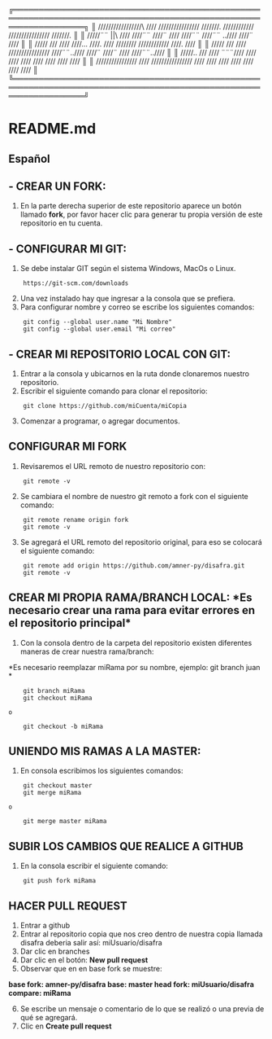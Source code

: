╔══════════════════════════════════════════════════════════════════════════════════════════════════════════════════╗
║ /////////////////\     ////   ////////////////       ///////.    ////////////   ////////////////       ///////.  ║
║   /////¨¨       ||\    ////   ////¨¨                ////¨ ////   ////¨¨         ////¨¨   ..////       ////¨ //// ║
║    /////        ///    ////   ////...              ////.  ////   ////////       ////////////         ////.  //// ║
║     /////      ///     ////   ////////////////    ////¨¨..////   ////¨          ////¨    ////       ////¨¨..//// ║
║    /////..    ///      ////            ¨¨¨////   ////     ////   ////           ////      ////     ////     //// ║
║ ////////////////       ////   ////////////////  ////      ////   ////           ////        ////  ////      //// ║
╚══════════════════════════════════════════════════════════════════════════════════════════════════════════════════╝

# README.md

## Español

## - CREAR UN FORK:

1. En la parte derecha superior de este repositorio aparece un botón llamado **fork**, por favor hacer clic para generar tu propia
 versión de este repositorio en tu cuenta.

## - CONFIGURAR MI GIT:

1. Se debe instalar GIT según el sistema Windows, MacOs o Linux.
```
	https://git-scm.com/downloads
```
2. Una vez instalado hay que ingresar a la consola que se prefiera.
3. Para configurar nombre y correo se escribe los siguientes comandos:
```
	git config --global user.name "Mi Nombre"
	git config --global user.email "Mi correo"
```

## - CREAR MI REPOSITORIO LOCAL CON GIT:

1. Entrar a la consola y ubicarnos en la ruta donde clonaremos nuestro repositorio.
2. Escribir el siguiente comando para clonar el repositorio:

```
	git clone https://github.com/miCuenta/miCopia
```
3. Comenzar a programar, o agregar documentos.

## CONFIGURAR MI FORK

1. Revisaremos el URL remoto de nuestro repositorio con:

```
	git remote -v
```

2. Se cambiara el nombre de nuestro git remoto a fork con el siguiente comando:

```
	git remote rename origin fork
	git remote -v
```

3. Se agregará el URL remoto del repositorio original, para eso se colocará el siguiente comando:

```
	git remote add origin https://github.com/amner-py/disafra.git
	git remote -v
```

## CREAR MI PROPIA RAMA/BRANCH LOCAL:	\*Es necesario crear una rama para evitar errores en el repositorio principal\*

1. Con la consola dentro de la carpeta del repositorio existen diferentes maneras de crear nuestra rama/branch:

\*Es necesario reemplazar miRama por su nombre, ejemplo: git branch juan \*

```
	git branch miRama
	git checkout miRama
```

	o

```
	git checkout -b miRama
```

## UNIENDO MIS RAMAS A LA MASTER:

1. En consola escribimos los siguientes comandos:
```
	git checkout master
	git merge miRama
```

	o

```
	git merge master miRama
```

## SUBIR LOS CAMBIOS QUE REALICE A GITHUB

1. En la consola escribir el siguiente comando:

```
	git push fork miRama
```

## HACER PULL REQUEST

1. Entrar a github
2. Entrar al repositorio copia que nos creo dentro de nuestra copia llamada disafra deberia salir así: miUsuario/disafra
3. Dar clic en branches
4. Dar clic en el botón: **New pull request**
5. Observar que en en base fork se muestre:

**base fork: amner-py/disafra	base: master	head fork: miUsuario/disafra	compare: miRama**

6. Se escribe un mensaje o comentario de lo que se realizó o una previa de qué se agregará.
7. Clic en **Create pull request**


